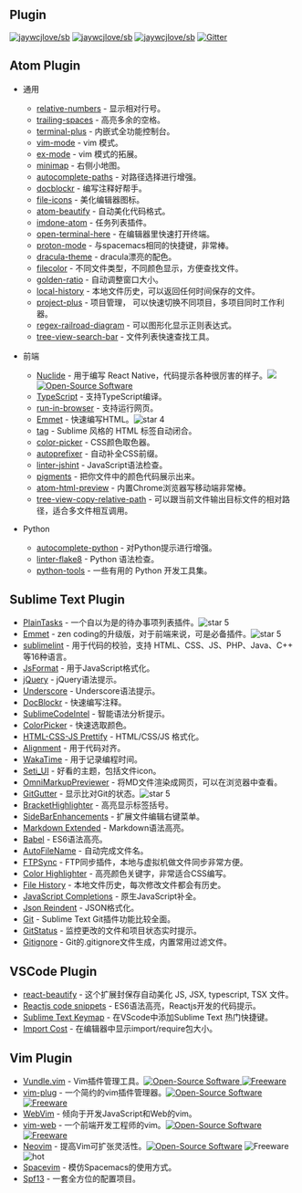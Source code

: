 Plugin
---

[![jaywcjlove/sb](https://jaywcjlove.github.io/sb/ico/awesome.svg)](https://github.com/jaywcjlove/awesome-mac) [![jaywcjlove/sb](https://jaywcjlove.github.io/sb/lang/english.svg)](editor-plugin.md) [![jaywcjlove/sb](https://jaywcjlove.github.io/sb/lang/chinese.svg)](editor-plugin-zh.md) [![Gitter](https://jaywcjlove.github.io/sb/ico/gitter.svg)](https://gitter.im/awesome-mac/cn?utm_source=badge&utm_medium=badge&utm_campaign=pr-badge)

## Atom Plugin

* 通用

  * [relative-numbers](https://atom.io/packages/relative-numbers) - 显示相对行号。
  * [trailing-spaces](https://atom.io/packages/trailing-spaces) - 高亮多余的空格。
  * [terminal-plus](https://atom.io/packages/terminal-plus) - 内嵌式全功能控制台。
  * [vim-mode](https://atom.io/packages/vim-mode) - vim 模式。
  * [ex-mode](https://atom.io/packages/ex-mode) - vim 模式的拓展。
  * [minimap](https://atom.io/packages/minimap) - 右侧小地图。
  * [autocomplete-paths](https://atom.io/packages/autocomplete-paths) - 对路径选择进行增强。
  * [docblockr](https://atom.io/packages/docblockr) - 编写注释好帮手。
  * [file-icons](https://atom.io/packages/file-icons) - 美化编辑器图标。
  * [atom-beautify](https://atom.io/packages/atom-beautify) - 自动美化代码格式。
  * [imdone-atom](https://atom.io/packages/imdone-atom) - 任务列表插件。
  * [open-terminal-here](https://atom.io/packages/open-terminal-here) - 在编辑器里快速打开终端。
  * [proton-mode](https://atom.io/packages/proton-mode) - 与spacemacs相同的快捷键，非常棒。
  * [dracula-theme](https://atom.io/packages/dracula-theme) - dracula漂亮的配色。
  * [filecolor](https://atom.io/packages/filecolor) - 不同文件类型，不同颜色显示，方便查找文件。
  * [golden-ratio](https://atom.io/packages/golden-ratio) - 自动调整窗口大小。
  * [local-history](https://atom.io/packages/local-history) - 本地文件历史，可以返回任何时间保存的文件。
  * [project-plus](https://atom.io/packages/project-plus) - 项目管理， 可以快速切换不同项目，多项目同时工作利器。
  * [regex-railroad-diagram](https://atom.io/packages/regex-railroad-diagram) - 可以图形化显示正则表达式。
  * [tree-view-search-bar](https://atom.io/packages/tree-view-search-bar/) - 文件列表快速查找工具。

* 前端

  * [Nuclide](http://nuclide.io) - 用于编写 React Native，代码提示各种很厉害的样子。![][star4 Icon] [![Open-Source Software][OSS Icon]](https://github.com/facebook/nuclide)
  * [TypeScript](https://github.com/TypeStrong/atom-typescript) - 支持TypeScript编译。
  * [run-in-browser](https://atom.io/packages/run-in-browser) - 支持运行网页。
  * [Emmet](https://atom.io/packages/emmet) - 快速编写HTML。![star 4][star4 Icon]
  * [tag](https://atom.io/packages/tag) - Sublime 风格的 HTML 标签自动闭合。
  * [color-picker](https://atom.io/packages/color-picker) - CSS颜色取色器。
  * [autoprefixer](https://atom.io/packages/autoprefixer) - 自动补全CSS前缀。
  * [linter-jshint](https://atom.io/packages/linter-jshint) - JavaScript语法检查。
  * [pigments](https://atom.io/packages/pigments) - 把你文件中的颜色代码展示出来。
  * [atom-html-preview](https://atom.io/packages/atom-html-preview) - 内置Chrome浏览器写移动端非常棒。
  * [tree-view-copy-relative-path](https://atom.io/packages/tree-view-copy-relative-path) - 可以跟当前文件输出目标文件的相对路径，适合多文件相互调用。

* Python

  * [autocomplete-python](https://atom.io/packages/autocomplete-python) - 对Python提示进行增强。
  * [linter-flake8](https://atom.io/packages/linter-flake8) - Python 语法检查。
  * [python-tools](https://atom.io/packages/python-tools) - 一些有用的 Python 开发工具集。

## Sublime Text Plugin

  * [PlainTasks](https://packagecontrol.io/packages/PlainTasks) - 一个自以为是的待办事项列表插件。![star 5][star5 Icon]
  * [Emmet](https://github.com/sergeche/emmet-sublime) - zen coding的升级版，对于前端来说，可是必备插件。![star 5][star5 Icon]
  * [sublimelint](https://github.com/lunixbochs/sublimelint) - 用于代码的校验，支持 HTML、CSS、JS、PHP、Java、C++ 等16种语言。
  * [JsFormat](https://packagecontrol.io/packages/JsFormat) - 用于JavaScript格式化。
  * [jQuery](https://packagecontrol.io/packages/jQuery) - jQuery语法提示。
  * [Underscore](https://packagecontrol.io/packages/Underscore.js%20Snippets) - Underscore语法提示。
  * [DocBlockr](https://packagecontrol.io/packages/DocBlockr) - 快速编写注释。
  * [SublimeCodeIntel](https://packagecontrol.io/packages/SublimeCodeIntel) - 智能语法分析提示。
  * [ColorPicker](https://packagecontrol.io/packages/ColorPicker) - 快速选取颜色。
  * [HTML-CSS-JS Prettify](https://packagecontrol.io/packages/HTML-CSS-JS%20Prettify) - HTML/CSS/JS 格式化。
  * [Alignment](https://packagecontrol.io/packages/Alignment) - 用于代码对齐。
  * [WakaTime](https://packagecontrol.io/packages/WakaTime) - 用于记录编程时间。
  * [Seti_UI](https://packagecontrol.io/packages/Seti_UI) - 好看的主题，包括文件icon。
  * [OmniMarkupPreviewer](https://packagecontrol.io/packages/OmniMarkupPreviewer) - 将MD文件渲染成网页，可以在浏览器中查看。
  * [GitGutter](https://packagecontrol.io/packages/GitGutter) - 显示比对Git的状态。![star 5][star5 Icon]
  * [BracketHighlighter](https://packagecontrol.io/packages/BracketHighlighter) - 高亮显示标签括号。
  * [SideBarEnhancements](https://packagecontrol.io/packages/SideBarEnhancements) - 扩展文件编辑右键菜单。
  * [Markdown Extended](https://packagecontrol.io/packages/Markdown%20Extended) - Markdown语法高亮。
  * [Babel](https://packagecontrol.io/packages/Babel) - ES6语法高亮。
  * [AutoFileName](https://packagecontrol.io/packages/AutoFileName) - 自动完成文件名。
  * [FTPSync](https://packagecontrol.io/packages/FTPSync) - FTP同步插件，本地与虚拟机做文件同步非常方便。
  * [Color Highlighter](https://packagecontrol.io/packages/Color%20Highlighter) - 高亮颜色关键字，非常适合CSS编写。
  * [File History](https://packagecontrol.io/packages/File%20History) - 本地文件历史，每次修改文件都会有历史。
  * [JavaScript Completions](https://packagecontrol.io/packages/JavaScript%20Completions) - 原生JavaScript补全。
  * [Json Reindent](https://packagecontrol.io/packages/JSON%20Reindent) - JSON格式化。
  * [Git](https://packagecontrol.io/packages/Git) - Sublime Text Git插件功能比较全面。
  * [GitStatus](https://packagecontrol.io/packages/GitStatus) - 监控更改的文件和项目状态实时提示。
  * [Gitignore](https://packagecontrol.io/packages/Gitignore) - Git的.gitignore文件生成，内置常用过滤文件。


## VSCode Plugin

  * [react-beautify](https://github.com/taichi/react-beautify) - 这个扩展封保存自动美化 JS, JSX, typescript, TSX 文件。
  * [Reactjs code snippets](https://github.com/xabikos/vscode-react) - ES6语法高亮，Reactjs开发的代码提示。
  * [Sublime Text Keymap](https://github.com/Microsoft/vscode-sublime-keybindings) - 在VScode中添加Sublime Text 热门快捷键。
  * [Import Cost](https://github.com/wix/import-cost) - 在编辑器中显示import/require包大小。

## Vim Plugin

  * [Vundle.vim](https://github.com/VundleVim/Vundle.vim) - Vim插件管理工具。[![Open-Source Software][OSS Icon] ![Freeware][Freeware Icon]](https://github.com/VundleVim/Vundle.vim)
  * [vim-plug](https://github.com/junegunn/vim-plug) - 一个简约的vim插件管理器。[![Open-Source Software][OSS Icon] ![Freeware][Freeware Icon]](https://github.com/junegunn/vim-plug)
  * [WebVim](https://github.com/krampstudio/webvim) - 倾向于开发JavaScript和Web的vim。
  * [vim-web](https://github.com/jaywcjlove/vim-web) - 一个前端开发工程师的vim。[![Open-Source Software][OSS Icon] ![Freeware][Freeware Icon]](https://github.com/jaywcjlove/vim-web)
  * [Neovim](https://neovim.io/) -  提高Vim可扩张灵活性。[![Open-Source Software][OSS Icon]](https://github.com/neovim/neovim) ![Freeware][Freeware Icon] ![hot][hot Icon]
  * [Spacevim](https://github.com/ctjhoa/spacevim) -  模仿Spacemacs的使用方式。
  * [Spf13](http://vim.spf13.com/) - 一套全方位的配置项目。

[OSS Icon]: https://jaywcjlove.github.io/sb/ico/min-oss.svg
[Freeware Icon]: https://jaywcjlove.github.io/sb/ico/min-free.svg
[hot Icon]: https://jaywcjlove.github.io/sb/ico/min-hot.svg
[tuijian Icon]: https://jaywcjlove.github.io/sb/ico/min-tuijian.svg
[bibei Icon]: https://jaywcjlove.github.io/sb/ico/min-bibei.svg
[red Icon]: https://jaywcjlove.github.io/sb/star/red.svg
[app-store Icon]: https://jaywcjlove.github.io/sb/ico/min-app-store.svg
[star0 Icon]: https://jaywcjlove.github.io/sb/star/red0.svg
[star1 Icon]: https://jaywcjlove.github.io/sb/star/red1.svg
[star2 Icon]: https://jaywcjlove.github.io/sb/star/red2.svg
[star3 Icon]: https://jaywcjlove.github.io/sb/star/red3.svg
[star4 Icon]: https://jaywcjlove.github.io/sb/star/red4.svg
[star5 Icon]: https://jaywcjlove.github.io/sb/star/red5.svg
